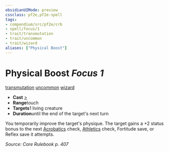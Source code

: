 ```yaml
---
obsidianUIMode: preview
cssclass: pf2e,pf2e-spell
tags:
- compendium/src/pf2e/crb
- spell/focus/1
- trait/transmutation
- trait/uncommon
- trait/wizard
aliases: ["Physical Boost"]
---
```

# Physical Boost *Focus 1*   
[transmutation](/rules/traits/transmutation.md)  [uncommon](/rules/traits/uncommon.md)  [wizard](/rules/traits/wizard.md)  

- **Cast** [>](/rules/core-rulebook/chapter-9-playing-the-game.md#Actions "Single Action") 
- **Range**touch
- **Targets**1 living creature
- **Duration**until the end of the target's next turn

You temporarily improve the target's physique. The target gains a +2 status bonus to the next [Acrobatics](/compendium/skills.md#Acrobatics) check, [Athletics](/compendium/skills.md#Athletics) check, Fortitude save, or Reflex save it attempts.

*Source: Core Rulebook p. 407*